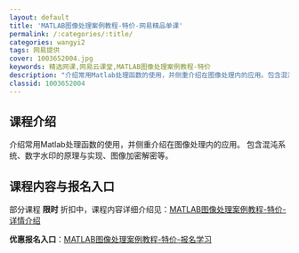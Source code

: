 ```yaml
---
layout: default
title: 'MATLAB图像处理案例教程-特价-网易精品单课'
permalink: /:categories/:title/
categories: wangyi2
tags: 网易提供
cover: 1003652004.jpg
keywords: 精选网课,网易云课堂,MATLAB图像处理案例教程-特价
description: "介绍常用Matlab处理函数的使用，并侧重介绍在图像处理内的应用。包含混沌系统、数字水印的原理与实现、图像加密解密等。MATLAB图像处理案例教程-特价"
classid: 1003652004
---
```


## 课程介绍

介绍常用Matlab处理函数的使用，并侧重介绍在图像处理内的应用。
包含混沌系统、数字水印的原理与实现、图像加密解密等。

## 课程内容与报名入口

部分课程 **限时** 折扣中，课程内容详细介绍见：[MATLAB图像处理案例教程-特价-详情介绍](https://study.163.com/course/introduction/1003652004.htm?share=1&shareId=1025206652&utm_campaign=share&utm_medium=iphoneShare&utm_source=&utm_u=1025206652)

**优惠报名入口**：[MATLAB图像处理案例教程-特价-报名学习](https://study.163.com/course/introduction/1003652004.htm?share=1&shareId=1025206652&utm_campaign=share&utm_medium=iphoneShare&utm_source=&utm_u=1025206652)


